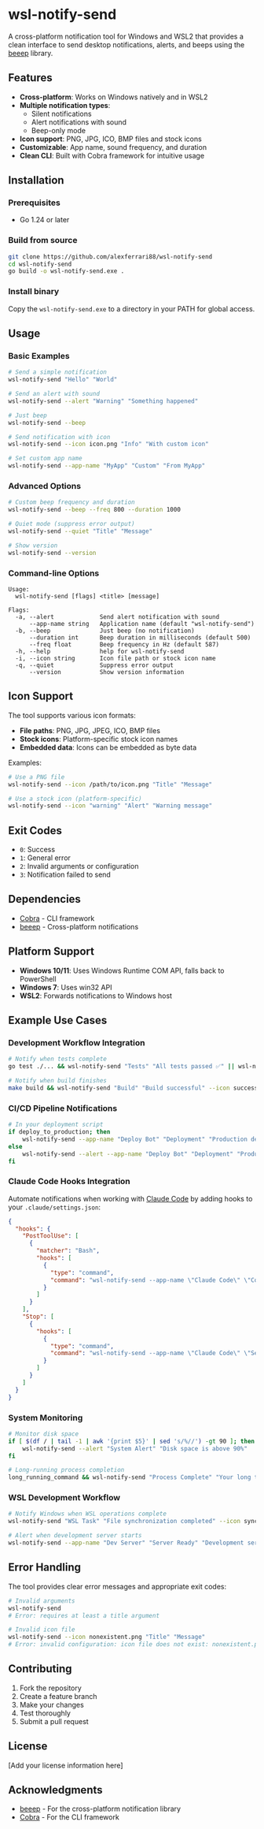 # wsl-notify-send

A cross-platform notification tool for Windows and WSL2 that provides a clean interface to send desktop notifications, alerts, and beeps using the [beeep](https://github.com/gen2brain/beeep) library.

## Features

- **Cross-platform**: Works on Windows natively and in WSL2
- **Multiple notification types**: 
  - Silent notifications
  - Alert notifications with sound
  - Beep-only mode
- **Icon support**: PNG, JPG, ICO, BMP files and stock icons
- **Customizable**: App name, sound frequency, and duration
- **Clean CLI**: Built with Cobra framework for intuitive usage

## Installation

### Prerequisites

- Go 1.24 or later

### Build from source

```bash
git clone https://github.com/alexferrari88/wsl-notify-send
cd wsl-notify-send
go build -o wsl-notify-send.exe .
```

### Install binary

Copy the `wsl-notify-send.exe` to a directory in your PATH for global access.

## Usage

### Basic Examples

```bash
# Send a simple notification
wsl-notify-send "Hello" "World"

# Send an alert with sound
wsl-notify-send --alert "Warning" "Something happened"

# Just beep
wsl-notify-send --beep

# Send notification with icon
wsl-notify-send --icon icon.png "Info" "With custom icon"

# Set custom app name
wsl-notify-send --app-name "MyApp" "Custom" "From MyApp"
```

### Advanced Options

```bash
# Custom beep frequency and duration
wsl-notify-send --beep --freq 800 --duration 1000

# Quiet mode (suppress error output)
wsl-notify-send --quiet "Title" "Message"

# Show version
wsl-notify-send --version
```

### Command-line Options

```
Usage:
  wsl-notify-send [flags] <title> [message]

Flags:
  -a, --alert             Send alert notification with sound
      --app-name string   Application name (default "wsl-notify-send")
  -b, --beep              Just beep (no notification)
      --duration int      Beep duration in milliseconds (default 500)
      --freq float        Beep frequency in Hz (default 587)
  -h, --help              help for wsl-notify-send
  -i, --icon string       Icon file path or stock icon name
  -q, --quiet             Suppress error output
      --version           Show version information
```

## Icon Support

The tool supports various icon formats:
- **File paths**: PNG, JPG, JPEG, ICO, BMP files
- **Stock icons**: Platform-specific stock icon names
- **Embedded data**: Icons can be embedded as byte data

Examples:
```bash
# Use a PNG file
wsl-notify-send --icon /path/to/icon.png "Title" "Message"

# Use a stock icon (platform-specific)
wsl-notify-send --icon "warning" "Alert" "Warning message"
```

## Exit Codes

- `0`: Success
- `1`: General error
- `2`: Invalid arguments or configuration
- `3`: Notification failed to send

## Dependencies

- [Cobra](https://github.com/spf13/cobra) - CLI framework
- [beeep](https://github.com/gen2brain/beeep) - Cross-platform notifications

## Platform Support

- **Windows 10/11**: Uses Windows Runtime COM API, falls back to PowerShell
- **Windows 7**: Uses win32 API
- **WSL2**: Forwards notifications to Windows host

## Example Use Cases

### Development Workflow Integration

```bash
# Notify when tests complete
go test ./... && wsl-notify-send "Tests" "All tests passed ✅" || wsl-notify-send --alert "Tests" "Tests failed ❌"

# Notify when build finishes
make build && wsl-notify-send "Build" "Build successful" --icon success.png
```

### CI/CD Pipeline Notifications

```bash
# In your deployment script
if deploy_to_production; then
    wsl-notify-send --app-name "Deploy Bot" "Deployment" "Production deployment completed"
else
    wsl-notify-send --alert --app-name "Deploy Bot" "Deployment" "Production deployment failed"
fi
```

### Claude Code Hooks Integration

Automate notifications when working with [Claude Code](https://claude.ai/code) by adding hooks to your `.claude/settings.json`:

```json
{
  "hooks": {
    "PostToolUse": [
      {
        "matcher": "Bash",
        "hooks": [
          {
            "type": "command", 
            "command": "wsl-notify-send --app-name \"Claude Code\" \"Command Complete\" \"Bash command executed successfully\""
          }
        ]
      }
    ],
    "Stop": [
      {
        "hooks": [
          {
            "type": "command",
            "command": "wsl-notify-send --app-name \"Claude Code\" \"Session Complete\" \"Claude has finished responding\""
          }
        ]
      }
    ]
  }
}
```

### System Monitoring

```bash
# Monitor disk space
if [ $(df / | tail -1 | awk '{print $5}' | sed 's/%//') -gt 90 ]; then
    wsl-notify-send --alert "System Alert" "Disk space is above 90%"
fi

# Long-running process completion
long_running_command && wsl-notify-send "Process Complete" "Your long task has finished"
```

### WSL Development Workflow

```bash
# Notify Windows when WSL operations complete
wsl-notify-send "WSL Task" "File synchronization completed" --icon sync.png

# Alert when development server starts
wsl-notify-send --app-name "Dev Server" "Server Ready" "Development server running on localhost:3000"
```

## Error Handling

The tool provides clear error messages and appropriate exit codes:

```bash
# Invalid arguments
wsl-notify-send
# Error: requires at least a title argument

# Invalid icon file
wsl-notify-send --icon nonexistent.png "Title" "Message"
# Error: invalid configuration: icon file does not exist: nonexistent.png
```

## Contributing

1. Fork the repository
2. Create a feature branch
3. Make your changes
4. Test thoroughly
5. Submit a pull request

## License

[Add your license information here]

## Acknowledgments

- [beeep](https://github.com/gen2brain/beeep) - For the cross-platform notification library
- [Cobra](https://github.com/spf13/cobra) - For the CLI framework